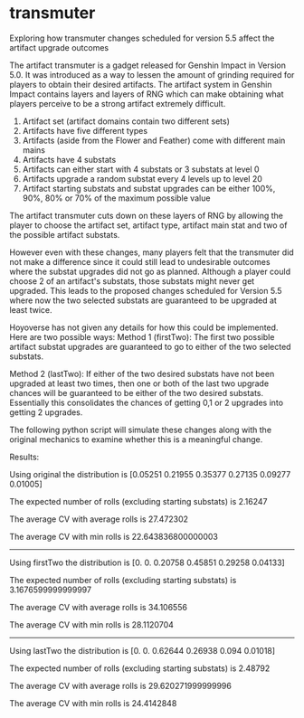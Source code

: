 # transmuter
Exploring how transmuter changes scheduled for version 5.5 affect the artifact upgrade outcomes

The artifact transmuter is a gadget released for Genshin Impact in Version 5.0. It was introduced as a way to lessen the amount of grinding required for players to obtain their desired artifacts. The artifact system in Genshin Impact contains layers and layers of RNG which can make obtaining what players perceive to be a strong artifact extremely difficult. 

1. Artifact set (artifact domains contain two different sets)
2. Artifacts have five different types
3. Artifacts (aside from the Flower and Feather) come with different main mains
4. Artifacts have 4 substats
5. Artifacts can either start with 4 substats or 3 substats at level 0
6. Artifacts upgrade a random substat every 4 levels up to level 20
7. Artifact starting substats and substat upgrades can be either 100%, 90%, 80% or 70% of the maximum possible value

The artifact transmuter cuts down on these layers of RNG by allowing the player to choose the artifact set, artifact type, artifact main stat and two of the possible artifact substats. 

However even with these changes, many players felt that the transmuter did not make a difference since it could still lead to undesirable outcomes where the substat upgrades did not go as planned. Although a player could choose 2 of an artifact's substats, those substats might never get upgraded. This leads to the proposed changes scheduled for Version 5.5 where now the two selected substats are guaranteed to be upgraded at least twice. 

Hoyoverse has not given any details for how this could be implemented. Here are two possible ways:
Method 1 (firstTwo):
The first two possible artifact substat upgrades are guaranteed to go to either of the two selected substats.

Method 2 (lastTwo):
If either of the two desired substats have not been upgraded at least two times, then one or both of the last two upgrade chances will be guaranteed to be either of the two desired substats. Essentially this consolidates
the chances of getting 0,1 or 2 upgrades into getting 2 upgrades.

The following python script will simulate these changes along with the original mechanics to examine whether this is a meaningful change.

Results:

Using original the distribution is [0.05251 0.21955 0.35377 0.27135 0.09277 0.01005]

The expected number of rolls (excluding starting substats) is 2.16247

The average CV with average rolls is 27.472302

The average CV with min rolls is 22.643836800000003

-------------

Using firstTwo the distribution is [0.      0.      0.20758 0.45851 0.29258 0.04133]

The expected number of rolls (excluding starting substats) is 3.1676599999999997

The average CV with average rolls is 34.106556

The average CV with min rolls is 28.1120704

-------------

Using lastTwo the distribution is [0.      0.      0.62644 0.26938 0.094   0.01018]

The expected number of rolls (excluding starting substats) is 2.48792

The average CV with average rolls is 29.620271999999996

The average CV with min rolls is 24.4142848
